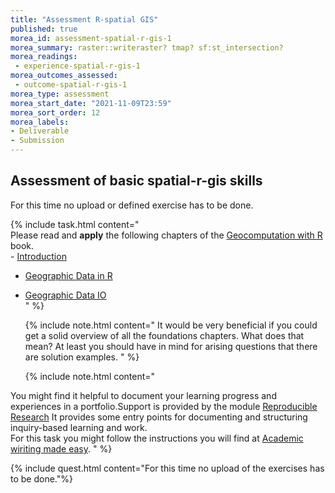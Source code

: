 ```yaml
---
title: "Assessment R-spatial GIS"
published: true
morea_id: assessment-spatial-r-gis-1
morea_summary: raster::writeraster? tmap? sf:st_intersection?
morea_readings:
 - experience-spatial-r-gis-1
morea_outcomes_assessed:
 - outcome-spatial-r-gis-1
morea_type: assessment
morea_start_date: "2021-11-09T23:59"
morea_sort_order: 12
morea_labels:
- Deliverable
- Submission
---
```



## Assessment of basic spatial-r-gis skills




For this time no upload or defined exercise has to be done.



{% include task.html content="<br>Please read and **apply** the following chapters of the [Geocomputation with R](https://geocompr.robinlovelace.net/index.html) book. <br> - [Introduction](https://geocompr.robinlovelace.net/intro.html)<br>
- [Geographic Data in R](https://geocompr.robinlovelace.net/spatial-class.html)<br>
- [Geographic Data IO](https://geocompr.robinlovelace.net/read-write.html#read-write)<br>
" %}
 
  {% include note.html content="
  It would be very beneficial if you could get a solid overview of all the foundations chapters. What does that mean? At least you should have in mind for arising questions that there are solution examples. " %}
  
  {% include note.html content="
  
You might find it helpful to document your learning progress and experiences in a portfolio.Support is provided by the module [Reproducible Research](https://gisma-courses.github.io/LV-19-d19-006/modules/gis-reproducible-research/) It provides some entry points for documenting and structuring inquiry-based learning and work. <br>
  For this task you might follow the instructions you will find at [Academic wiriting made easy](https://gisma-courses.github.io/gi-modules/post/2021-11-16-making-of-academic-websites/). " %}

{% include quest.html content="For this time no upload of the exercises has to be done."%}